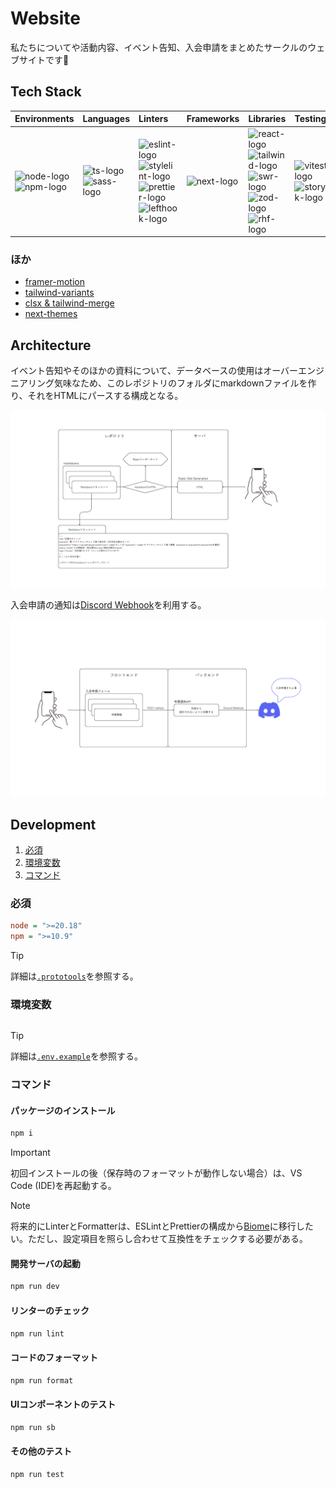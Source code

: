 # Website

私たちについてや活動内容、イベント告知、入会申請をまとめたサークルのウェブサイトです🧸

## Tech Stack

| Environments                | Languages                  | Linters                                                                     | Frameworks   | Libraries                                                                      | Testing                             | CI/CD                 | PaaS                                                            |
| :-------------------------- | :------------------------- | :-------------------------------------------------------------------------- | :----------- | :----------------------------------------------------------------------------- | :---------------------------------- | :-------------------- | :-------------------------------------------------------------- |
| ![node-logo]<br>![npm-logo] | ![ts-logo]<br>![sass-logo] | ![eslint-logo]<br>![stylelint-logo]<br>![prettier-logo]<br>![lefthook-logo] | ![next-logo] | ![react-logo]<br>![tailwind-logo]<br>![swr-logo]<br>![zod-logo]<br>![rhf-logo] | ![vitest-logo]<br>![storybook-logo] | ![githubactions-logo] | ![vercel-logo]<br>![cloudflarepages-logo]<br>![cloudflare-logo] |

[node-logo]: https://img.shields.io/badge/-Node.js-5FA04E.svg?logo=nodedotjs&style=flat&logoColor=ffffff
[npm-logo]: https://img.shields.io/badge/-npm-CB3837.svg?logo=npm&style=flat&logoColor=ffffff
[eslint-logo]: https://img.shields.io/badge/-ESLint-4B32C3.svg?logo=eslint&style=flat&logoColor=ffffff
[stylelint-logo]: https://img.shields.io/badge/-Stylelint-263238.svg?logo=stylelint&style=flat&logoColor=ffffff
[prettier-logo]: https://img.shields.io/badge/-Prettier-F7B93E.svg?logo=prettier&style=flat&logoColor=000000
[lefthook-logo]: https://img.shields.io/badge/-Lefthook-FF1E1E.svg?logo=lefthook&style=flat&logoColor=000000
[ts-logo]: https://img.shields.io/badge/-TypeScript-3178C6.svg?logo=typescript&style=flat&logoColor=ffffff
[sass-logo]: https://img.shields.io/badge/-Sass-CC6699.svg?logo=sass&style=flat&logoColor=ffffff
[next-logo]: https://img.shields.io/badge/-Next.js-000000.svg?logo=nextdotjs&style=flat&logoColor=ffffff
[react-logo]: https://img.shields.io/badge/-React-61DAFB.svg?logo=react&style=flat&logoColor=000000
[tailwind-logo]: https://img.shields.io/badge/-Tailwind%20CSS-06B6D4.svg?logo=tailwindcss&style=flat&logoColor=ffffff
[swr-logo]: https://img.shields.io/badge/-SWR-000000.svg?logo=swr&style=flat&logoColor=ffffff
[zod-logo]: https://img.shields.io/badge/-Zod-3E67B1.svg?logo=zod&style=flat&logoColor=ffffff
[rhf-logo]: https://img.shields.io/badge/-React%20Hook%20Form-EC5990.svg?logo=reacthookform&style=flat&logoColor=ffffff
[vitest-logo]: https://img.shields.io/badge/-Vitest-6E9F18.svg?logo=vitest&style=flat&logoColor=ffffff
[storybook-logo]: https://img.shields.io/badge/-Storybook-FF4785.svg?logo=storybook&style=flat&logoColor=ffffff
[githubactions-logo]: https://img.shields.io/badge/-GitHub%20Actions-2088FF.svg?logo=githubactions&style=flat&logoColor=ffffff
[vercel-logo]: https://img.shields.io/badge/-Vercel-000000.svg?logo=vercel&style=flat&logoColor=ffffff
[cloudflarepages-logo]: https://img.shields.io/badge/-Cloudflare%20Pages-F38020.svg?logo=cloudflarepages&style=flat&logoColor=ffffff
[cloudflare-logo]: https://img.shields.io/badge/-Cloudflare-F38020.svg?logo=cloudflare&style=flat&logoColor=ffffff

### ほか

- [framer-motion](https://www.framer.com/motion)
- [tailwind-variants](https://www.tailwind-variants.org)
- [clsx & tailwind-merge](./src/utils/cn.ts)
- [next-themes](https://github.com/pacocoursey/next-themes)

## Architecture

イベント告知やそのほかの資料について、データベースの使用はオーバーエンジニアリング気味なため、このレポジトリのフォルダにmarkdownファイルを作り、それをHTMLにパースする構成となる。

![architecture markdown](./docs/images/architecture-markdown.png)

入会申請の通知は[Discord Webhook](https://discord.com/developers/docs/resources/webhook#execute-webhook)を利用する。

![architecture newcomer](./docs/images/architecture-newcomer.png)

## Development

1. [必須](#必須)
2. [環境変数](#環境変数)
3. [コマンド](#コマンド)

### 必須

```ini
node = ">=20.18"
npm = ">=10.9"
```

> [!TIP]
>
> 詳細は[`.prototools`](./.prototools)を参照する。

### 環境変数

```ini

```

> [!TIP]
>
> 詳細は[`.env.example`](./.env.example)を参照する。

### コマンド

#### パッケージのインストール

```sh
npm i
```

> [!IMPORTANT]
>
> 初回インストールの後（保存時のフォーマットが動作しない場合）は、VS Code (IDE)を再起動する。

> [!NOTE]
>
> 将来的にLinterとFormatterは、ESLintとPrettierの構成から[Biome](https://biomejs.dev)に移行したい。ただし、設定項目を照らし合わせて互換性をチェックする必要がある。

#### 開発サーバの起動

```sh
npm run dev
```

#### リンターのチェック

```sh
npm run lint
```

#### コードのフォーマット

```sh
npm run format
```

#### UIコンポーネントのテスト

```sh
npm run sb
```

#### その他のテスト

```sh
npm run test
```
